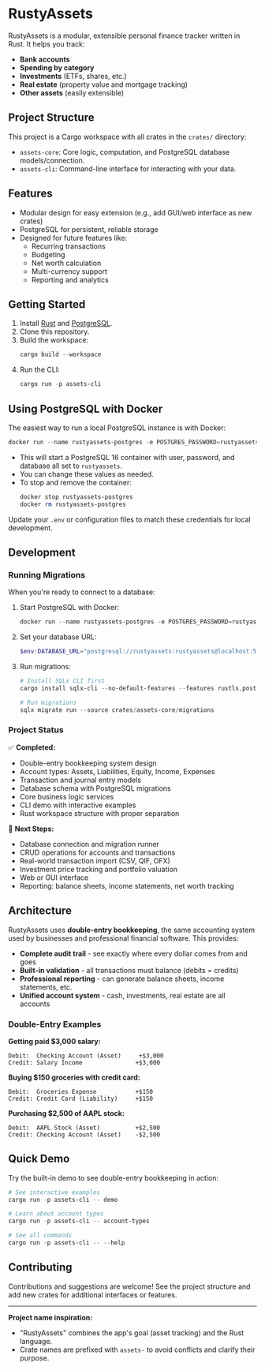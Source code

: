# RustyAssets

RustyAssets is a modular, extensible personal finance tracker written in Rust. It helps you track:

- **Bank accounts**
- **Spending by category**
- **Investments** (ETFs, shares, etc.)
- **Real estate** (property value and mortgage tracking)
- **Other assets** (easily extensible)

## Project Structure

This project is a Cargo workspace with all crates in the `crates/` directory:

- `assets-core`: Core logic, computation, and PostgreSQL database models/connection.
- `assets-cli`: Command-line interface for interacting with your data.

## Features

- Modular design for easy extension (e.g., add GUI/web interface as new crates)
- PostgreSQL for persistent, reliable storage
- Designed for future features like:
  - Recurring transactions
  - Budgeting
  - Net worth calculation
  - Multi-currency support
  - Reporting and analytics

## Getting Started

1. Install [Rust](https://www.rust-lang.org/tools/install) and [PostgreSQL](https://www.postgresql.org/download/).
2. Clone this repository.
3. Build the workspace:
   ```powershell
   cargo build --workspace
   ```
4. Run the CLI:
   ```powershell
   cargo run -p assets-cli
   ```

## Using PostgreSQL with Docker

The easiest way to run a local PostgreSQL instance is with Docker:

```powershell
docker run --name rustyassets-postgres -e POSTGRES_PASSWORD=rustyassets -e POSTGRES_USER=rustyassets -e POSTGRES_DB=rustyassets -p 5432:5432 -d postgres:16
```

- This will start a PostgreSQL 16 container with user, password, and database all set to `rustyassets`.
- You can change these values as needed.
- To stop and remove the container:
  ```powershell
  docker stop rustyassets-postgres
  docker rm rustyassets-postgres
  ```

Update your `.env` or configuration files to match these credentials for local development.

## Development

### Running Migrations

When you're ready to connect to a database:

1. Start PostgreSQL with Docker:

   ```powershell
   docker run --name rustyassets-postgres -e POSTGRES_PASSWORD=rustyassets -e POSTGRES_USER=rustyassets -e POSTGRES_DB=rustyassets -p 5432:5432 -d postgres:16
   ```

2. Set your database URL:

   ```powershell
   $env:DATABASE_URL="postgresql://rustyassets:rustyassets@localhost:5432/rustyassets"
   ```

3. Run migrations:

   ```powershell
   # Install SQLx CLI first
   cargo install sqlx-cli --no-default-features --features rustls,postgres

   # Run migrations
   sqlx migrate run --source crates/assets-core/migrations
   ```

### Project Status

✅ **Completed:**

- Double-entry bookkeeping system design
- Account types: Assets, Liabilities, Equity, Income, Expenses
- Transaction and journal entry models
- Database schema with PostgreSQL migrations
- Core business logic services
- CLI demo with interactive examples
- Rust workspace structure with proper separation

🔄 **Next Steps:**

- Database connection and migration runner
- CRUD operations for accounts and transactions
- Real-world transaction import (CSV, QIF, OFX)
- Investment price tracking and portfolio valuation
- Web or GUI interface
- Reporting: balance sheets, income statements, net worth tracking

## Architecture

RustyAssets uses **double-entry bookkeeping**, the same accounting system used by businesses and professional financial software. This provides:

- **Complete audit trail** - see exactly where every dollar comes from and goes
- **Built-in validation** - all transactions must balance (debits = credits)
- **Professional reporting** - can generate balance sheets, income statements, etc.
- **Unified account system** - cash, investments, real estate are all accounts

### Double-Entry Examples

**Getting paid $3,000 salary:**

```
Debit:  Checking Account (Asset)     +$3,000
Credit: Salary Income               +$3,000
```

**Buying $150 groceries with credit card:**

```
Debit:  Groceries Expense           +$150
Credit: Credit Card (Liability)     +$150
```

**Purchasing $2,500 of AAPL stock:**

```
Debit:  AAPL Stock (Asset)          +$2,500
Credit: Checking Account (Asset)    -$2,500
```

## Quick Demo

Try the built-in demo to see double-entry bookkeeping in action:

```powershell
# See interactive examples
cargo run -p assets-cli -- demo

# Learn about account types
cargo run -p assets-cli -- account-types

# See all commands
cargo run -p assets-cli -- --help
```

## Contributing

Contributions and suggestions are welcome! See the project structure and add new crates for additional interfaces or features.

---

**Project name inspiration:**

- "RustyAssets" combines the app's goal (asset tracking) and the Rust language.
- Crate names are prefixed with `assets-` to avoid conflicts and clarify their purpose.
